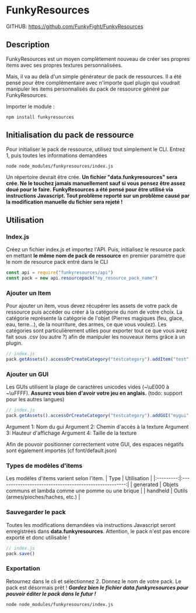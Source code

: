 # FunkyResources
GITHUB: https://github.com/FunkyFight/FunkyResources

## Description

FunkyResources est un moyen complètement nouveau de créer ses propres items avec ses propres textures personnalisées.

Mais, il va au delà d'un simple générateur de pack de ressources. Il a été pensé pour être complémentaire avec n'importe quel plugin qui voudrait manipuler les items personnalisés du pack de ressource généré par FunkyResources.

Importer le module :

```
npm install funkyresources
```

## Initialisation du pack de ressource

Pour initialiser le pack de ressource, utilisez tout simplement le CLI.
Entrez 1, puis toutes les informations demandées
```
node node_modules/funkyresources/index.js
```

Un répertoire devrait être crée.
**Un fichier "data.funkyresources" sera crée. Ne le touchez jamais manuellement sauf si vous pensez être assez doué pour le faire.**
**FunkyResources a été pensé pour être utilisé via instructions Javascript. Tout problème reporté sur un problème causé par la modification manuelle du fichier sera rejeté !**

## Utilisation
### Index.js

Créez un fichier index.js et importez l'API.
Puis, initialisez le resource pack en mettant **le même nom de pack de ressource** en premier paramètre que le nom de resource pack entré dans le CLI
```javascript
const api = require("funkyresources/api")
const pack = new api.resourcepack("my_resource_pack_name")
```

### Ajouter un Item

Pour ajouter un item, vous devez récupérer les assets de votre pack de ressource puis accéder ou créer à la catégorie du nom de votre choix.
La catégorie représente la catégorie de l'objet (Pierres magiques (feu, glace, eau, terre...), de la nourriture, des armes, ce que vous voulez).
Les catégories sont particulièrement utiles pour exporter tout ce que vous avez fait sous .csv (ou autre ?) afin de manipuler les nouveaux items grâce à un plugin.

```javascript
// index.js
pack.getAssets().accessOrCreateCategory("testcategory").addItem("test", "brick", "neptunite_ingot.png", api.item_type_enum.generated, null) //null = modèle par défaut
```

### Ajouter un GUI
Les GUIs utilisent la plage de caractères unicodes vides (~\uE000 à ~\uFFFF). **Assurez vous bien d'avoir votre jeu en anglais.** (todo: support pour les autres langues)
```javascript
// index.js
pack.getAssets().accessOrCreateCategory("testcategory").addGUI("mygui", "gui_textures\\gui.png", 13, 221)
```

Argument 1: Nom du gui
Argument 2: Chemin d'accès à la texture
Argument 3: Hauteur d'affichage
Argument 4: Taille de la texture

Afin de pouvoir positionner correctement votre GUI, des espaces négatifs sont également importés (cf font/default.json)

### Types de modèles d'items

Les modèles d'items varient selon l'item.
|    Type   |                       Utilisation                      |
|:---------:|:------------------------------------------------------:|
| generated | Objets communs et lambda comme une pomme ou une brique |
|  handheld |           Outils (armes/pioches/haches, etc.)          |

### Sauvegarder le pack

Toutes les modifications demandées via instructions Javascript seront enregistrées dans **data.funkyresources**. Attention, le pack n'est pas encore exporté et donc utilisable !
```javascript
// index.js
pack.save()
```

### Exportation

Retournez dans le cli et sélectionnez 2. Donnez le nom de votre pack. Le pack est désormais prêt !
***Gardez bien le fichier data.funkyresources pour pouvoir éditer le pack dans le futur !***
```
node node_modules/funkyresources/index.js
```
